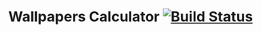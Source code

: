 # Wallpapers Calculator [![Build Status](https://travis-ci.org/aygulmardanova/purchases-list.svg?branch=master)](https://travis-ci.org/aygulmardanova/purchases-list)